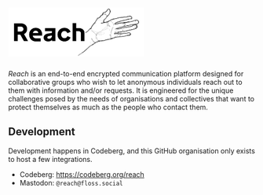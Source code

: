 <h1><img src="https://raw.githubusercontent.com/reach-rs/.github/refs/heads/main/assets/logo-name-outlined.svg" alt="Reach" width="55%"></h1>

_Reach_ is an end-to-end encrypted communication platform designed for collaborative groups who wish
to let anonymous individuals reach out to them with information and/or requests. It is engineered
for the unique challenges posed by the needs of organisations and collectives that want to protect
themselves as much as the people who contact them.

## Development

Development happens in Codeberg, and this GitHub organisation only exists to host a few integrations.

- Codeberg: https://codeberg.org/reach
- Mastodon: `@reach@floss.social`
